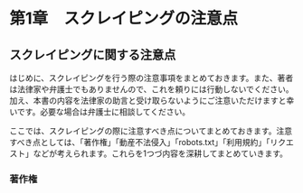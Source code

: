 # 第1章　スクレイピングの注意点

## スクレイピングに関する注意点

はじめに、スクレイピングを行う際の注意事項をまとめておきます。また、著者は法律家や弁護士でもありませんので、これを頼りには行動しないでください。加え、本書の内容を法律家の助言と受け取らないようにご注意いただけますと幸いです。必要な場合は弁護士に相談してください。

ここでは、スクレイピングの際に注意すべき点についてまとめておきます。注意すべき点としては、「著作権」「動産不法侵入」「robots.txt」「利用規約」「リクエスト」などが考えられます。これらを1つづ内容を深耕してまとめていきます。

### 著作権



